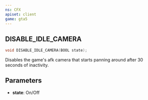 ```yaml
---
ns: CFX
apiset: client
game: gta5
---
```

## DISABLE_IDLE_CAMERA

```c
void DISABLE_IDLE_CAMERA(BOOL state);
```

Disables the game's afk camera that starts panning around after 30 seconds of inactivity.

## Parameters
* **state**: On/Off